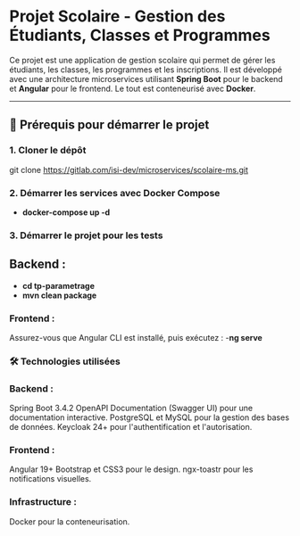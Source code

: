 # Projet Scolaire - Gestion des Étudiants, Classes et Programmes

Ce projet est une application de gestion scolaire qui permet de gérer les étudiants, les classes, les programmes et les inscriptions. Il est développé avec une architecture microservices utilisant **Spring Boot** pour le backend et **Angular** pour le frontend. Le tout est conteneurisé avec **Docker**.

---

## 🚀 Prérequis pour démarrer le projet

### 1. Cloner le dépôt
git clone https://gitlab.com/isi-dev/microservices/scolaire-ms.git

### 2. Démarrer les services avec Docker Compose
- **docker-compose up -d**

### 3. Démarrer le projet pour les tests
## Backend :
- **cd tp-parametrage**
- **mvn clean package**
### Frontend :
Assurez-vous que Angular CLI est installé, puis exécutez :
-**ng serve**

### 🛠 Technologies utilisées

### Backend :
Spring Boot 3.4.2
OpenAPI Documentation (Swagger UI) pour une documentation interactive.
PostgreSQL et MySQL pour la gestion des bases de données.
Keycloak 24+ pour l'authentification et l'autorisation.

### Frontend :
Angular 19+
Bootstrap et CSS3 pour le design.
ngx-toastr pour les notifications visuelles.

### Infrastructure :
Docker pour la conteneurisation.
